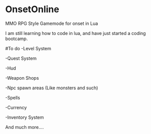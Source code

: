 # OnsetOnline
MMO RPG Style Gamemode for onset in Lua

I am still learning how to code in lua, and have just started a coding bootcamp.

#To do
-Level System

-Quest System

-Hud

-Weapon Shops

-Npc spawn areas (Like monsters and such)

-Spells

-Currency

-Inventory System

And much more....
